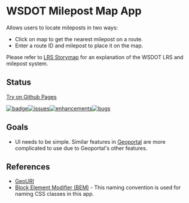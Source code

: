 # WSDOT Milepost Map App

Allows users to locate mileposts in two ways:

* Click on map to get the nearest milepost on a route.
* Enter a route ID and milepost to place it on the map.

Please refer to [LRS Storymap] for an explanation of the WSDOT LRS and milepost system.

## Status

[Try on Github Pages](https://wsdot-gis.github.io/wsdot-mp-map/)

[![badge][Node.js CI svg]][Node.js CI Workflow][![issues][issues badge]][issues][![enhancements][enhancements badge]][enhancements][![bugs][bugs badge]][bugs]

[Node.js CI svg]:https://github.com/WSDOT-GIS/wsdot-mp-map/actions/workflows/node.js.yml/badge.svg
[Node.js CI Workflow]:https://github.com/WSDOT-GIS/wsdot-mp-map/actions/workflows/node.js.yml

[issues badge]:https://img.shields.io/github/issues/WSDOT-GIS/wsdot-mp-map?logo=github&label=all+issues
[issues]:https://github.com/WSDOT-GIS/wsdot-mp-map/issues

[enhancements badge]:https://img.shields.io/github/issues/WSDOT-GIS/wsdot-mp-map/enhancement?logo=github
[enhancements]:https://github.com/WSDOT-GIS/wsdot-mp-map/issues?q=label:enhancement

[bugs badge]:https://img.shields.io/github/issues/WSDOT-GIS/wsdot-mp-map/bug?logo=github
[bugs]:https://github.com/WSDOT-GIS/wsdot-mp-map/issues?q=label:bug

## Goals

* UI needs to be simple. Similar features in [Geoportal] are more complicated to use due to Geoportal's other features.

## References

* [GeoURI](https://geouri.org/)
* [Block Element Modifier (BEM)][BEM] - This naming convention is used for naming CSS classes in this app.

[GeoPortal]:https://www.wsdot.wa.gov/data/tools/geoportal/
[BEM]:https://getbem.com/
[LRS Storymap]:https://storymaps.arcgis.com/stories/3563e01d91b8444f875af320564fef7b
